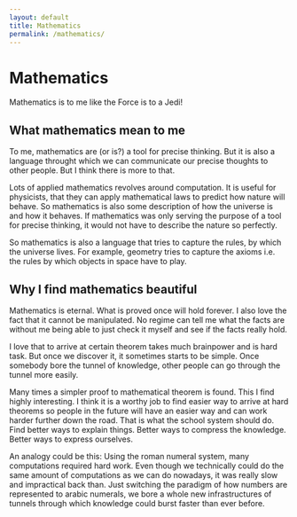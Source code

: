 ```yaml
---
layout: default
title: Mathematics
permalink: /mathematics/
---
```


# Mathematics

Mathematics is to me like the Force is to a Jedi!

## What mathematics mean to me

To me, mathematics are (or is?) a tool for precise thinking. But it is also a language throught which we can communicate our precise thoughts to other people. But I think there is more to that. 

Lots of applied mathematics revolves around computation. It is useful for physicists, that they can apply mathematical laws to predict how nature will behave. So mathematics is also some description of how the universe is and how it behaves. If mathematics was only serving the purpose of a tool for precise thinking, it would not have to describe the nature so perfectly.

So mathematics is also a language that tries to capture the rules, by which the universe lives. For example, geometry tries to capture the axioms i.e. the rules by which objects in space have to play.

## Why I find mathematics beautiful

Mathematics is eternal. What is proved once will hold forever. I also love the fact that it cannot be manipulated. No regime can tell me what the facts are without me being able to just check it myself and see if the facts really hold. 

I love that to arrive at certain theorem takes much brainpower and is hard task. But once we discover it, it sometimes starts to be simple. Once somebody bore the tunnel of knowledge, other people can go through the tunnel more easily.

Many times a simpler proof to mathematical theorem is found. This I find highly interesting. I think it is a worthy job to find easier way to arrive at hard theorems so people in the future will have an easier way and can work harder further down the road. That is what the school system should do. Find better ways to explain things. Better ways to compress the knowledge. Better ways to express ourselves.

An analogy could be this: Using the roman numeral system, many computations required hard work. Even though we technically could do the same amount of computations as we can do nowadays, it was really slow and impractical back than. Just switching the paradigm of how numbers are represented to arabic numerals, we bore a whole new infrastructures of tunnels through which knowledge could burst faster than ever before. 